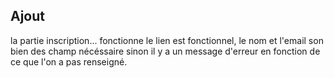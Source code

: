 ## Ajout 

la partie inscription... fonctionne le lien est fonctionnel, le nom et l'email son bien des champ nécéssaire sinon il y a un message d'erreur en fonction de ce que l'on a pas renseigné.